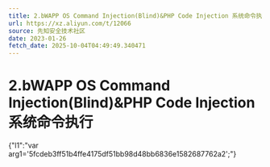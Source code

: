```yaml
---
title: 2.bWAPP OS Command Injection(Blind)&PHP Code Injection 系统命令执行
url: https://xz.aliyun.com/t/12066
source: 先知安全技术社区
date: 2023-01-26
fetch_date: 2025-10-04T04:49:49.340471
---
```


# 2.bWAPP OS Command Injection(Blind)&PHP Code Injection 系统命令执行

{"l1":"var arg1='5fcdeb3ff51b4ffe4175df51bb98d48bb6836e1582687762a2';"}